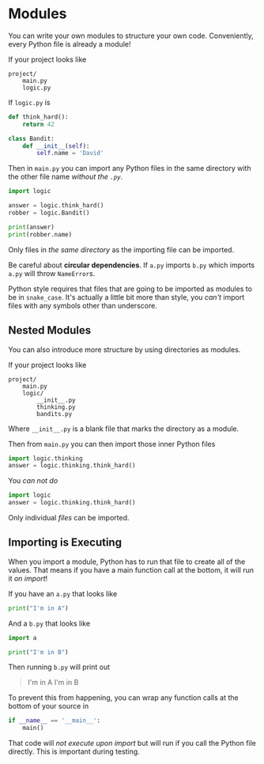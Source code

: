 # Modules
You can write your own modules to structure your own code.
Conveniently, every Python file is already a module!

If your project looks like
```
project/
    main.py
    logic.py
```

If `logic.py` is
```python
def think_hard():
    return 42

class Bandit:
    def __init__(self):
        self.name = 'David'
```

Then in `main.py` you can import any Python files in the same directory with the other file name _without the `.py`_.
```python
import logic

answer = logic.think_hard()
robber = logic.Bandit()

print(answer)
print(robber.name)
```

Only files in _the same directory_ as the importing file can be imported.

Be careful about **circular dependencies**.
If `a.py` imports `b.py` which imports `a.py` will throw `NameError`s.

Python style requires that files that are going to be imported as modules to be in `snake_case`.
It's actually a little bit more than style, you _can't_ import files with any symbols other than underscore.

## Nested Modules
You can also introduce more structure by using directories as modules.

If your project looks like
```
project/
    main.py
    logic/
        __init__.py
        thinking.py
        bandits.py
```

Where `__init__.py` is a blank file that marks the directory as a module.

Then from `main.py` you can then import those inner Python files
```python
import logic.thinking
answer = logic.thinking.think_hard()
```

You _can not do_
```python
import logic
answer = logic.thinking.think_hard()
```
Only individual _files_ can be imported.

## Importing is Executing
When you import a module, Python has to run that file to create all of the values.
That means if you have a main function call at the bottom, it will run it _on import_!

If you have an `a.py` that looks like
```python
print("I'm in A")
```
And a `b.py` that looks like
```python
import a

print("I'm in B")
```
Then running `b.py` will print out
> I'm in A
> I'm in B

To prevent this from happening, you can wrap any function calls at the bottom of your source in
```python
if __name__ == '__main__':
    main()
```
That code will _not execute upon import_ but will run if you call the Python file directly.
This is important during testing.
